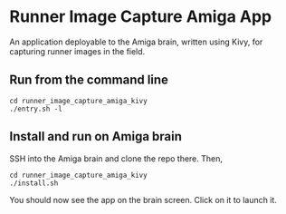 # Runner Image Capture Amiga App

An application deployable to the Amiga brain, written using Kivy, for capturing runner images in the field.

## Run from the command line

    cd runner_image_capture_amiga_kivy
    ./entry.sh -l

## Install and run on Amiga brain

SSH into the Amiga brain and clone the repo there. Then,

    cd runner_image_capture_amiga_kivy
    ./install.sh

You should now see the app on the brain screen. Click on it to launch it.
